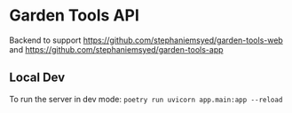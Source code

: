 # Garden Tools API 
Backend to support https://github.com/stephaniemsyed/garden-tools-web and https://github.com/stephaniemsyed/garden-tools-app

## Local Dev
To run the server in dev mode: `poetry run uvicorn app.main:app --reload`